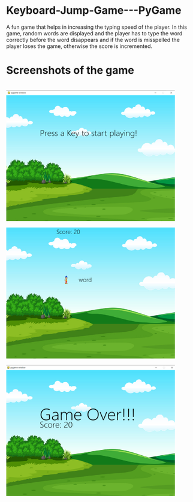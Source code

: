 # Keyboard-Jump-Game---PyGame
A fun game that helps in increasing the typing speed of the player. In this game, random words are displayed and the player has to type the word correctly before the word disappears and if the word is misspelled the player loses the game, otherwise the score is incremented.
# Screenshots of the game
&emsp;&emsp;&emsp;&emsp;&emsp;&emsp;&emsp;&emsp;&emsp;&emsp;&emsp;&emsp;&emsp;&emsp;<img align="center" src= "1.png" width=450 height=350 /><br>
&emsp;&emsp;&emsp;&emsp;&emsp;&emsp;&emsp;&emsp;&emsp;&emsp;&emsp;&emsp;&emsp;&emsp;<img align="center" src= "2.png" width=450 height=350 /><br>
&emsp;&emsp;&emsp;&emsp;&emsp;&emsp;&emsp;&emsp;&emsp;&emsp;&emsp;&emsp;&emsp;&emsp;<img align="center" src= "3.png" width=450 height=350 />
